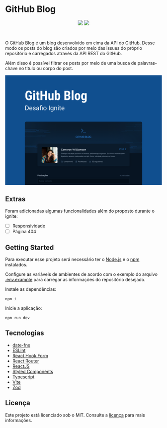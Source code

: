 # GitHub Blog

<p align="center">
  <img src="https://img.shields.io/badge/developer-jfilipedias-blue">
  <img src="https://img.shields.io/github/license/jfilipedias/github-blog">
</p>
<br>

O GitHub Blog é um blog desenvolvido em cima da API do GitHub. Desse modo os posts do blog são criados por meio das issues do próprio repositório e carregados através da API REST do GitHub.

Além disso é possível filtrar os posts por meio de uma busca de palavras-chave no titulo ou corpo do post.

<div align="center">
  <img alt="Image apresentando a interface do projeto GitHub Blog" title="Ignite Timer" src="./docs/cover.png" />
</div>

## Extras

Foram adicionadas algumas funcionalidades além do proposto durante o ignite:

- [ ] Responsividade
- [ ] Página 404

## Getting Started

Para executar esse projeto será necessário ter o [Node.js](https://nodejs.org/) e o [npm](https://www.npmjs.com/) instalados.

Configure as variáveis de ambientes de acordo com o exemplo do arquivo [.env.example](.env.example) para carregar as informações do repositório desejado.

Instale as dependências:

```shell
npm i
```

Inicie a aplicação:

```shell
npm run dev
```

## Tecnologias

- [date-fns](https://date-fns.org/)
- [ESLint](https://eslint.org/)
- [React Hook Form](https://react-hook-form.com/)
- [React Router](https://reactrouter.com/en/main)
- [ReactJS](https://reactjs.org/)
- [Styled Components](https://styled-components.com/)
- [Typescript](https://typescriptlang.org/)
- [Vite](https://vitejs.dev/)
- [Zod](https://zod.dev/)

## Licença

Este projeto está licenciado sob o MIT. Consulte a [licença](LICENSE) para mais informações.
